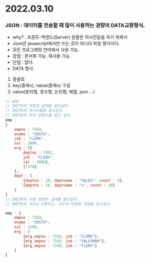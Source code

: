 # 2022.03.10

### JSON : 데이터를 전송할 때 많이 사용하는 경량의 DATA교환형식.
- why? : 프론트-백앤드(Server) 원활한 의사전달을 하기 위해서
- Json은 javascript에서만 쓰는 것이 아니라 파일 형식이다.
- 모든 프로그래밍 언어에서 사용 가능.
- 장점 : 문서화 가능. 재사용 가능.
- 단점 : 없다.
- DATA 형식
1. 중괄호
2. key(중복x), value(중복o) 구성
3. value(문자형, 정수형, 논리형, 배열, json ...)
```js
// emp
// SMITH의 직업과 급여를 알고싶다.
// SMITH의 부서이름을 알고싶다.
// SMITH의 부서 인원수를 알고 싶다.
emp :
{
    empno : 7369,
    ename : "SMITH",
    job : "CLERK",
    sal : 3000,
    mrg : [{
        deptno : 7902,
        job : "CLERK",
        sal : 3000},
        {7370}
    ];
    dept : [
        {deptno : 10, deptname : "SALES", count : 5},
        {deptno : 20, deptname : "s", count : 10}
    ]
}
// SMITH의 사원 번호와 급여를 알고싶다.
// SMITH의 사수는 3명이고, 사수의 번호화 직업을 알고싶다.

emp : {
    empno : 7369,
    ename : "SMITH",
    sal : 1500,
    mrg : [
        {mrg_empno : 7310, job : "CLERK"},
        {mrg_empno : 7320, job : "SALESMAN"},
        {mrg_empno : 7330, job : "CLERK"}
    ]
}
```

